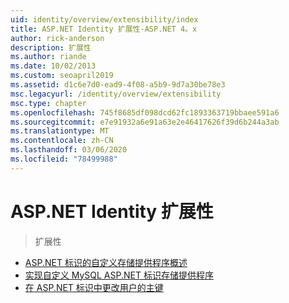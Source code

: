 ```yaml
---
uid: identity/overview/extensibility/index
title: ASP.NET Identity 扩展性-ASP.NET 4。x
author: rick-anderson
description: 扩展性
ms.author: riande
ms.date: 10/02/2013
ms.custom: seoapril2019
ms.assetid: d1c6e7d0-ead9-4f08-a5b9-9d7a30be78e3
msc.legacyurl: /identity/overview/extensibility
msc.type: chapter
ms.openlocfilehash: 745f8685df098dcd62fc1893363719bbaee591a6
ms.sourcegitcommit: e7e91932a6e91a63e2e46417626f39d6b244a3ab
ms.translationtype: MT
ms.contentlocale: zh-CN
ms.lasthandoff: 03/06/2020
ms.locfileid: "78499988"
---
```

# <a name="aspnet-identity-extensibility"></a>ASP.NET Identity 扩展性

> 扩展性

- [ASP.NET 标识的自定义存储提供程序概述](overview-of-custom-storage-providers-for-aspnet-identity.md)
- [实现自定义 MySQL ASP.NET 标识存储提供程序](implementing-a-custom-mysql-aspnet-identity-storage-provider.md)
- [在 ASP.NET 标识中更改用户的主键](change-primary-key-for-users-in-aspnet-identity.md)
